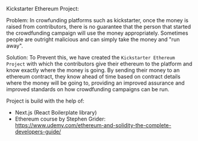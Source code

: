 Kickstarter Ethereum Project:

Problem: In crowfunding platforms such as kickstarter, once the money is raised from contributors, there is no guarantee that the person that started the crowdfunding campaign will use the money appropriately. Sometimes people are outright malicious and can simply take the money and "run away".

Solution: To Prevent this, we have created the `Kickstarter Ethereum Project` with which the contributors give their ethereum to the platform and know exactly where the money is going. By sending their money to an ethereum contract, they know ahead of time based on contract details where the money will be going to, providing an improved assurance and improved standards on how crowdfunding campaigns can be run.

Project is build with the help of:
- Next.js (React Boilerplate library)
- Ethereum course by Stephen Grider: https://www.udemy.com/ethereum-and-solidity-the-complete-developers-guide/